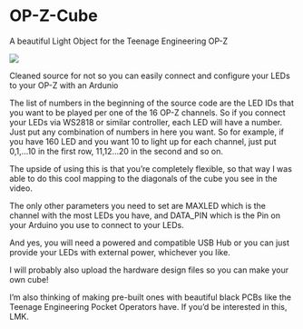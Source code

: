 # OP-Z-Cube
A beautiful Light Object for the Teenage Engineering OP-Z

[![](http://img.youtube.com/vi/yUOjW_sgsTw/0.jpg)](http://www.youtube.com/watch?v=yUOjW_sgsTw "OP-Z Light Object")

Cleaned source for not so you can easily connect and configure your LEDs to your OP-Z with an Ardunio

The list of numbers in the beginning of the source code are the LED IDs that you want to be played per one of the 16 OP-Z channels. So if you connect your LEDs via WS2818 or similar controller, each LED will have a number. Just put any combination of numbers in here you want. So for example, if you have 160 LED and you want 10 to light up for each channel, just put 0,1,…10 in the first row, 11,12…20 in the second and so on.

The upside of using this is that you’re completely flexible, so that way I was able to do this cool mapping to the diagonals of the cube you see in the video.

The only other parameters you need to set are MAXLED which is the channel with the most LEDs you have, and DATA_PIN which is the Pin on your Arduino you use to connect to your LEDs.

And yes, you will need a powered and compatible USB Hub or you can just provide your LEDs with external power, whichever you like.

I will probably also upload the hardware design files so you can make your own cube!

I’m also thinking of making pre-built ones with beautiful black PCBs like the Teenage Engineering Pocket Operators have. If you’d be interested in this, LMK.
